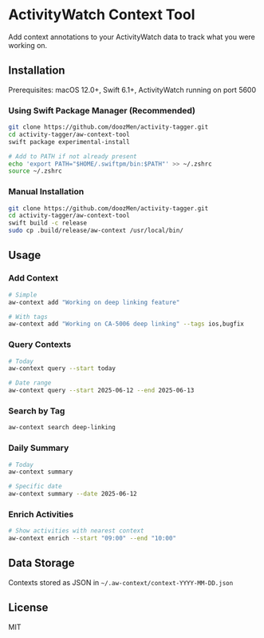 # ActivityWatch Context Tool

Add context annotations to your ActivityWatch data to track what you were working on.

## Installation

Prerequisites: macOS 12.0+, Swift 6.1+, ActivityWatch running on port 5600

### Using Swift Package Manager (Recommended)
```bash
git clone https://github.com/doozMen/activity-tagger.git
cd activity-tagger/aw-context-tool
swift package experimental-install

# Add to PATH if not already present
echo 'export PATH="$HOME/.swiftpm/bin:$PATH"' >> ~/.zshrc
source ~/.zshrc
```

### Manual Installation
```bash
git clone https://github.com/doozMen/activity-tagger.git
cd activity-tagger/aw-context-tool
swift build -c release
sudo cp .build/release/aw-context /usr/local/bin/
```

## Usage

### Add Context
```bash
# Simple
aw-context add "Working on deep linking feature"

# With tags
aw-context add "Working on CA-5006 deep linking" --tags ios,bugfix
```

### Query Contexts
```bash
# Today
aw-context query --start today

# Date range
aw-context query --start 2025-06-12 --end 2025-06-13
```

### Search by Tag
```bash
aw-context search deep-linking
```

### Daily Summary
```bash
# Today
aw-context summary

# Specific date
aw-context summary --date 2025-06-12
```

### Enrich Activities
```bash
# Show activities with nearest context
aw-context enrich --start "09:00" --end "10:00"
```

## Data Storage

Contexts stored as JSON in `~/.aw-context/context-YYYY-MM-DD.json`

## License

MIT